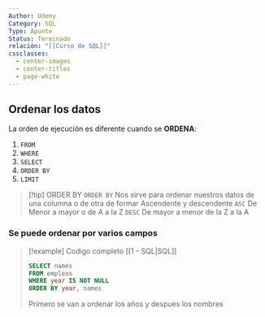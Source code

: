 ```yaml
---
Author: Udemy
Category: SQL
Type: Apunte
Status: Terminado
relación: "[[Curso de SQL]]"
cssclasses:
  - center-images
  - center-titles
  - page-white
---
```

## Ordenar los datos

La orden de ejecución es diferente cuando se **ORDENA**:
1. `FROM`
2. `WHERE`
3. `SELECT`
4. `ORDER BY`
5. `LIMIT` 

>[!tip] ORDER BY
`ORDER BY` Nos sirve para ordenar nuestros datos de una columna o de otra de formar Ascendente y descendente 
`ASC` De Menor a mayor o de A a la Z
`DESC` De mayor a menor de la Z a la A

### Se puede ordenar por varios campos

>[!example] Codigo completo [[1 - SQL|SQL]]
>```SQL
>SELECT names
>FROM empleos
>WHERE year IS NOT NULL
>ORDER BY year, names
>```
>Primero se van a ordenar los años y despues los nombres

